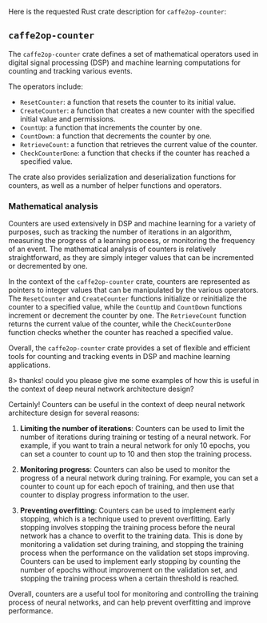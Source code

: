 Here is the requested Rust crate description for `caffe2op-counter`:

## `caffe2op-counter`

The `caffe2op-counter` crate defines a set of
mathematical operators used in digital signal
processing (DSP) and machine learning computations
for counting and tracking various events.

The operators include:

- `ResetCounter`: a function that resets the counter to its initial value.
- `CreateCounter`: a function that creates a new counter with the specified initial value and permissions.
- `CountUp`: a function that increments the counter by one.
- `CountDown`: a function that decrements the counter by one.
- `RetrieveCount`: a function that retrieves the current value of the counter.
- `CheckCounterDone`: a function that checks if the counter has reached a specified value.

The crate also provides serialization and
deserialization functions for counters, as well as
a number of helper functions and operators.

### Mathematical analysis

Counters are used extensively in DSP and machine
learning for a variety of purposes, such as
tracking the number of iterations in an algorithm,
measuring the progress of a learning process, or
monitoring the frequency of an event. The
mathematical analysis of counters is relatively
straightforward, as they are simply integer values
that can be incremented or decremented by one.

In the context of the `caffe2op-counter` crate,
counters are represented as pointers to integer
values that can be manipulated by the various
operators. The `ResetCounter` and `CreateCounter`
functions initialize or reinitialize the counter
to a specified value, while the `CountUp` and
`CountDown` functions increment or decrement the
counter by one. The `RetrieveCount` function
returns the current value of the counter, while
the `CheckCounterDone` function checks whether the
counter has reached a specified value.

Overall, the `caffe2op-counter` crate provides
a set of flexible and efficient tools for counting
and tracking events in DSP and machine learning
applications.

8> thanks! could you please give me some examples
of how this is useful in the context of deep
neural network architecture design?

Certainly! Counters can be useful in the context
of deep neural network architecture design for
several reasons:

1. **Limiting the number of iterations**: Counters
    can be used to limit the number of iterations
    during training or testing of a neural
    network. For example, if you want to train
    a neural network for only 10 epochs, you can
    set a counter to count up to 10 and then stop
    the training process.

2. **Monitoring progress**: Counters can also
    be used to monitor the progress of a neural
    network during training. For example, you can
    set a counter to count up for each epoch of
    training, and then use that counter to display
    progress information to the user.

3. **Preventing overfitting**: Counters can be
    used to implement early stopping, which is
    a technique used to prevent overfitting. Early
    stopping involves stopping the training process
    before the neural network has a chance to
    overfit to the training data. This is done by
    monitoring a validation set during training,
    and stopping the training process when the
    performance on the validation set stops
    improving. Counters can be used to implement
    early stopping by counting the number of epochs
    without improvement on the validation set, and
    stopping the training process when a certain
    threshold is reached.

Overall, counters are a useful tool for
monitoring and controlling the training process
of neural networks, and can help prevent
overfitting and improve performance.
